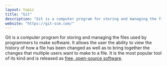 ```yaml
---
layout: topic
title: "Git"
description: "Git is a computer program for storing and managing the files used to by programmers to make software."
website: "https://git-scm.com/"
---
```


Git is a computer program for storing and managing the files used by programmers to make software. It allows the user the ability to view the history of how a file has been changed as well as to bring together the changes that multiple users want to make to a file. It is the most popular tool of its kind and is released as [free, open-source software](open-source-software).


